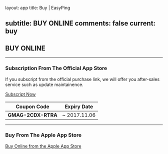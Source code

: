 layout: app
title: Buy | EasyPing


subtitle: BUY ONLINE
comments: false
current: buy
---

## <strong>BUY ONLINE</strong>
---

### Subscription From The Official App Store
If you subscript from the official purchase link, we will offer you after-sales service such as update maintainence. 

<a href="https://shopper.mycommerce.com/checkout/cart/add/55399-57" target="_blank"><span class="cls-banner-start-link"> <i class="fa fa-shopping-bag fa-3x" aria-hidden="true"></i> <span> Subscript Now </span> <i class="fa fa-angle-double-right"></i> </span></a>


Coupon Code | Expiry Date
------ | -------
**GMAG-2CDX-RTRA** | ~ 2017.11.06

---

### Buy From The Apple App Store
<a href="https://itunes.apple.com/us/app/trytoaac/id849508170?l=zh&ls=1&mt=12" target="_blank"><span class="cls-banner-start-link"> <i class="fa fa-apple fa-3x" aria-hidden="true"></i> <span> Buy Online from the Apple App Store </span><i class="fa fa-angle-double-right"></i></span> </a>
